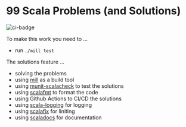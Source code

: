 # 99 Scala Problems (and Solutions)

![ci-badge][]


To make this work you need to ...

* run `./mill test`

The solutions feature ...

* solving the problems
* using [mill][] as a build tool
* using [munit-scalacheck][] to test the solutions
* using [scalafmt][] to format the code
* using Github Actions to CI/CD the solutions
* using [scala-logging][] for logging
* using [scalafix][] for liniting
* using [scaladocs][] for documentation

[ci-badge]: https://github.com/rolandtritsch/99-scala3-problems/actions/workflows/ci.yml/badge.svg
[mill]: https://mill-build.com
[munit-scalacheck]: https://scalameta.org/munit/docs/integrations/scalacheck.html
[scalafmt]: https://scalameta.org/scalafmt
[scala-logging]: https://github.com/lightbend-labs/scala-logging
[scalafix]: https://scalacenter.github.io/scalafix
[scaladocs]: https://mill-build.com/mill/Scala_Module_Config.html#_scaladoc_config
